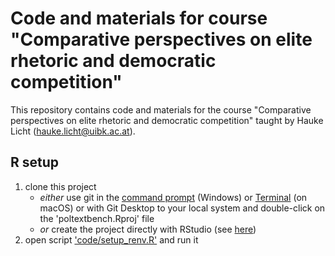 # Code and materials for course "Comparative perspectives on elite rhetoric and democratic competition"

This repository contains code and materials for the course "Comparative perspectives on elite rhetoric and democratic competition" taught by Hauke Licht (hauke.licht@uibk.ac.at).

## R setup

1. clone this project 
    - *either* use git in the [command prompt](https://www.youtube.com/watch?v=Av7lcVIbEBY) (Windows) or [Terminal](https://www.educative.io/answers/how-to-clone-a-git-repository-using-the-command-line) (on macOS) or with Git Desktop to your local system and double-click on the 'poltextbench.Rproj' file
    - *or* create the project directly with RStudio (see [here](https://youtu.be/NInwldFZgwA?si=fIXvuxFpqw7eZw5y&t=273))
2. open script ['code/setup_renv.R'](./code/setup_renv.R) and run it

